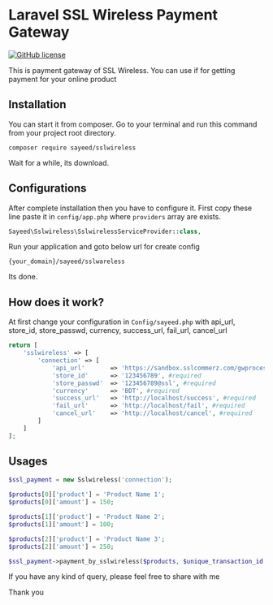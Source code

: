 # Laravel SSL Wireless Payment Gateway

[![GitHub license](https://img.shields.io/badge/license-MIT-blue.svg)](https://raw.githubusercontent.com/nilpahar/SslWireless-test/master/LICENSE)

This is payment gateway of SSL Wireless. You can use if for getting payment for your online product

## Installation

You can start it from composer. Go to your terminal and run this command from your project root directory.

```shell
composer require sayeed/sslwireless
```

Wait for a while, its download.

## Configurations

After complete installation then you have to configure it. First copy these line paste it in `config/app.php` where `providers` array are exists.

```php
Sayeed\Sslwireless\SslwirelessServiceProvider::class,
```

Run your application and goto below url for create config

```url
{your_domain}/sayeed/sslwareless
```

Its done.

## How does it work?

At first change your configuration in `Config/sayeed.php` with api_url, store_id, store_passwd, currency, success_url, fail_url, cancel_url
```php
return [
    'sslwireless' => [
        'connection' => [
            'api_url'       => 'https://sandbox.sslcommerz.com/gwprocess/v3/api.php', #required
            'store_id'      => '123456789', #required
            'store_passwd'  => '123456789@ssl', #required
            'currency'      => 'BDT', #required
            'success_url'   => 'http://localhost/success', #required
            'fail_url'      => 'http://localhost/fail', #required
            'cancel_url'    => 'http://localhost/cancel', #required
        ]
    ]
];
```

## Usages

```php
$ssl_payment = new Sslwireless('connection');

$products[0]['product'] = 'Product Name 1';
$products[0]['amount'] = 150;

$products[1]['product'] = 'Product Name 2';
$products[1]['amount'] = 100;

$products[2]['product'] = 'Product Name 3';
$products[2]['amount'] = 250;

$ssl_payment->payment_by_sslwireless($products, $unique_transaction_id = false);
```


If you have any kind of query, please feel free to share with me

Thank you

 

